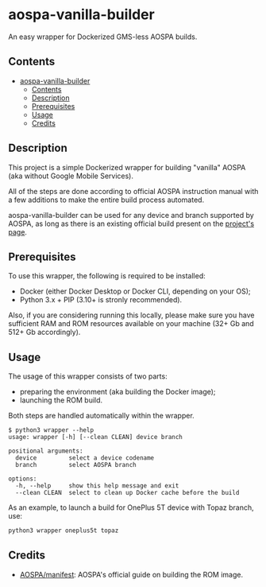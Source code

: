 # aospa-vanilla-builder

An easy wrapper for Dockerized GMS-less AOSPA builds.

## Contents

- [aospa-vanilla-builder](#aospa-vanilla-builder)
  - [Contents](#contents)
  - [Description](#description)
  - [Prerequisites](#prerequisites)
  - [Usage](#usage)
  - [Credits](#credits)

## Description

This project is a simple Dockerized wrapper for building "vanilla" AOSPA (aka without Google Mobile Services).

All of the steps are done according to official AOSPA instruction manual with a few additions to make the entire build process automated.

aospa-vanilla-builder can be used for any device and branch supported by AOSPA, as long as there is an existing official build present on the [project's page](https://paranoidandroid.co).

## Prerequisites

To use this wrapper, the following is required to be installed:

- Docker (either Docker Desktop or Docker CLI, depending on your OS);
- Python 3.x + PIP (3.10+ is stronly recommended).

Also, if you are considering running this locally, please make sure you have sufficient RAM and ROM resources available on your machine (32+ Gb and 512+ Gb accordingly).

## Usage

The usage of this wrapper consists of two parts:

- preparing the environment (aka building the Docker image);
- launching the ROM build.

Both steps are handled automatically within the wrapper.

```help
$ python3 wrapper --help
usage: wrapper [-h] [--clean CLEAN] device branch

positional arguments:
  device         select a device codename
  branch         select AOSPA branch

options:
  -h, --help     show this help message and exit
  --clean CLEAN  select to clean up Docker cache before the build
```

As an example, to launch a build for OnePlus 5T device with Topaz branch, use:

```sh
python3 wrapper oneplus5t topaz
```

## Credits

- [AOSPA/manifest](https://github.com/AOSPA/manifest): AOSPA's official guide on building the ROM image.

